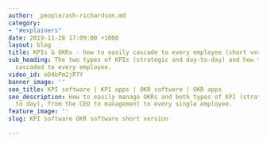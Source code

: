 ```yaml
---
author: _people/ash-richardson.md
category:
- "#explainers"
date: 2019-11-28 17:09:00 +1000
layout: blog
title: KPIs & OKRs - how to easily cascade to every employee (short version)
sub_heading: The two types of KPIs (strategic and day-to-day) and how they can be
  cascaded to every employee.
video_id: oD4bPm2jP7Y
banner_image: ''
seo_title: KPI software | KPI apps | OKR software | OKR apps
seo_description: How to easily manage OKRs and both types of KPI (strategic and day
  to day), from the CEO to management to every single employee.
feature_image: ''
slug: KPI software OKR software short version

---
```

